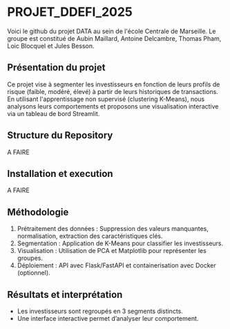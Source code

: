 # PROJET_DDEFI_2025

Voici le github du projet DATA au sein de l'école Centrale de Marseille. 
Le groupe est constitué de Aubin Maillard, Antoine Delcambre, Thomas Pham, Loic Blocquel et Jules Besson.

## Présentation du projet
Ce projet vise à segmenter les investisseurs en fonction de leurs profils de risque (faible, modéré, élevé) à partir de leurs historiques de transactions. En utilisant l'apprentissage non supervisé (clustering K-Means), nous analysons leurs comportements et proposons une visualisation interactive via un tableau de bord Streamlit.

## Structure du Repository
A FAIRE

## Installation et execution
A FAIRE

## Méthodologie
1. Prétraitement des données : Suppression des valeurs manquantes, normalisation, extraction des caractéristiques clés.
2. Segmentation : Application de K-Means pour classifier les investisseurs.
3. Visualisation : Utilisation de PCA et Matplotlib pour représenter les groupes.
4. Déploiement : API avec Flask/FastAPI et containerisation avec Docker (optionnel).

## Résultats et interprétation
- Les investisseurs sont regroupés en 3 segments distincts.
- Une interface interactive permet d’analyser leur comportement.

